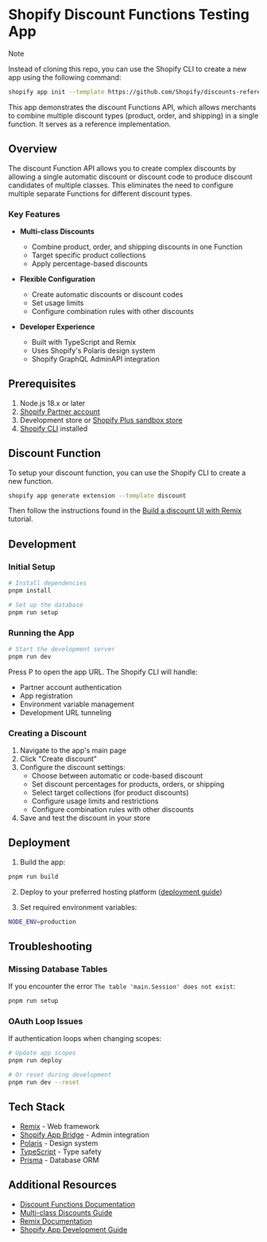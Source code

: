 # Shopify Discount Functions Testing App

> [!NOTE]
> Instead of cloning this repo, you can use the Shopify CLI to create a new app using the following command:
>
> ```bash
> shopify app init --template https://github.com/Shopify/discounts-reference-app/examples/remix-app
> ```

This app demonstrates the discount Functions API, which allows merchants to combine multiple discount types (product, order, and shipping) in a single function. It serves as a reference implementation.

## Overview

The discount Function API allows you to create complex discounts by allowing a single automatic discount or discount code to produce discount candidates of multiple classes. This eliminates the need to configure multiple separate Functions for different discount types.

### Key Features

- **Multi-class Discounts**

  - Combine product, order, and shipping discounts in one Function
  - Target specific product collections
  - Apply percentage-based discounts

- **Flexible Configuration**

  - Create automatic discounts or discount codes
  - Set usage limits
  - Configure combination rules with other discounts

- **Developer Experience**
  - Built with TypeScript and Remix
  - Uses Shopify's Polaris design system
  - Shopify GraphQL AdminAPI integration

## Prerequisites

1. Node.js 18.x or later
2. [Shopify Partner account](https://partners.shopify.com/signup)
3. Development store or [Shopify Plus sandbox store](https://help.shopify.com/en/partners/dashboard/managing-stores/plus-sandbox-store)
4. [Shopify CLI](https://shopify.dev/docs/apps/tools/cli) installed

## Discount Function

To setup your discount function, you can use the Shopify CLI to create a new function.

```bash
shopify app generate extension --template discount
```

Then follow the instructions found in the [Build a discount UI with Remix](https://shopify-dev.myshopify.io/docs/apps/build/discounts/build-ui-with-remix?extension=rust#update-the-discount-function-extension-to-read-metafield-data) tutorial.

## Development

### Initial Setup

```bash
# Install dependencies
pnpm install

# Set up the database
pnpm run setup
```

### Running the App

```bash
# Start the development server
pnpm run dev
```

Press P to open the app URL. The Shopify CLI will handle:

- Partner account authentication
- App registration
- Environment variable management
- Development URL tunneling

### Creating a Discount

1. Navigate to the app's main page
2. Click "Create discount"
3. Configure the discount settings:
   - Choose between automatic or code-based discount
   - Set discount percentages for products, orders, or shipping
   - Select target collections (for product discounts)
   - Configure usage limits and restrictions
   - Configure combination rules with other discounts
4. Save and test the discount in your store

## Deployment

1. Build the app:

```bash
pnpm run build
```

2. Deploy to your preferred hosting platform ([deployment guide](https://shopify.dev/docs/apps/deployment/web))

3. Set required environment variables:

```bash
NODE_ENV=production
```

## Troubleshooting

### Missing Database Tables

If you encounter the error `The table 'main.Session' does not exist`:

```bash
pnpm run setup
```

### OAuth Loop Issues

If authentication loops when changing scopes:

```bash
# Update app scopes
pnpm run deploy

# Or reset during development
pnpm run dev --reset
```

## Tech Stack

- [Remix](https://remix.run) - Web framework
- [Shopify App Bridge](https://shopify.dev/docs/apps/tools/app-bridge) - Admin integration
- [Polaris](https://polaris.shopify.com/) - Design system
- [TypeScript](https://www.typescriptlang.org/) - Type safety
- [Prisma](https://www.prisma.io/) - Database ORM

## Additional Resources

- [Discount Functions Documentation](https://shopify.dev/docs/api/functions/reference/discount)
- [Multi-class Discounts Guide](https://shopify.dev/docs/api/functions/reference/discount/configuration)
- [Remix Documentation](https://remix.run/docs/en/v1)
- [Shopify App Development Guide](https://shopify.dev/docs/apps/getting-started)
